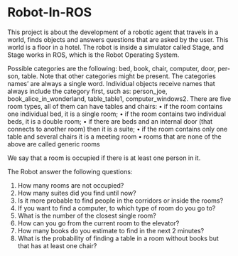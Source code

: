 # Robot-In-ROS

This project is about the development of a robotic agent that travels in a world, finds objects and answers questions that are asked by the user. This world is a floor in a hotel.
The robot is inside a simulator called Stage, and Stage works in ROS, which is the Robot Operating System. 


  
Possible categories are the following: bed, book, chair, computer, door, per- son, table. Note that other categories might be present. The categories names’ are always a single word.
Individual objects receive names that always include the category first, such as: person_joe, book_alice_in_wonderland, table_table1, computer_windows2.
There are five room types, all of them can have tables and chairs:
• if the room contains one individual bed, it is a single room;
• if the room contains two individual beds, it is a double room;
• if there are beds and an internal door (that connects to another room) then it is a suite;
• if the room contains only one table and several chairs it is a meeting room
• rooms that are none of the above are called generic rooms
 
We say that a room is occupied if there is at least one person in it.


The Robot answer the following questions:
  1. How many rooms are not occupied?
  2. How many suites did you find until now?
  3. Is it more probable to find people in the corridors or inside the rooms?
  4. If you want to find a computer, to which type of room do you go to?
  5. What is the number of the closest single room?
  6. How can you go from the current room to the elevator?
  7. How many books do you estimate to find in the next 2 minutes?
  8. What is the probability of finding a table in a room without books but that has at least one chair?
